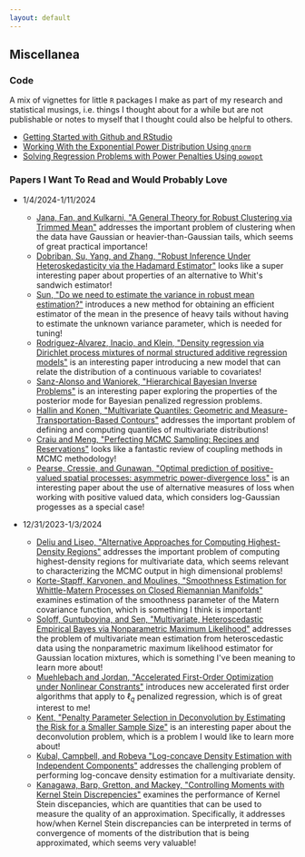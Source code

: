 ```yaml
---
layout: default
---
```


Miscellanea
-------

### Code

A mix of vignettes for little `R` packages I make as part of my research and statistical musings, i.e. things I thought about for a while but are not publishable or notes to myself that I thought could also be helpful to others.


<!--* Three Gibbs Samplers for the Bayesian Lasso -->
* [Getting Started with Github and RStudio](https://maryclare.github.io/gitr.html)
* [Working With the Exponential Power Distribution Using `gnorm`](http://htmlpreview.github.com/?https://github.com/maryclare/gnorm/blob/master/inst/doc/gnormUse.html)
* [Solving Regression Problems with Power Penalties Using `powopt`](http://htmlpreview.github.com/?https://github.com/maryclare/powopt/blob/master/inst/doc/powoptUse.html)

### Papers I Want To Read and Would Probably Love

* 1/4/2024-1/11/2024
  * [Jana, Fan, and Kulkarni, "A General Theory for Robust Clustering via Trimmed Mean"](https://arxiv.org/pdf/2401.05574.pdf) addresses the important problem of clustering when the data have Gaussian or heavier-than-Gaussian tails, which seems of great practical importance!
  * [Dobriban, Su, Yang, and Zhang, "Robust Inference Under Heteroskedasticity via the Hadamard Estimator"](https://arxiv.org/pdf/1807.00347.pdf) looks like a super interesting paper about properties of an alternative to Whit's sandwich estimator!
  * [Sun, "Do we need to estimate the variance in robust mean estimation?"](https://arxiv.org/pdf/2107.00118.pdf) introduces a new method for obtaining an efficient estimator of the mean in the presence of heavy tails without having to estimate the unknown variance parameter, which is needed for tuning!
  * [Rodriguez-Alvarez, Inacio, and Klein, "Density regression via Dirichlet process mixtures of normal structured additive regression models"](https://arxiv.org/pdf/2401.03881.pdf) is an interesting paper introducing a new model that can relate the distribution of a continuous variable to covariates!
  * [Sanz-Alonso and Waniorek, "Hierarchical Bayesian Inverse Problems"](https://arxiv.org/pdf/2401.03074.pdf) is an interesting paper exploring the properties of the posterior mode for Bayesian penalized regression problems.
  * [Hallin and Konen, "Multivariate Quantiles: Geometric and Measure-Transportation-Based Contours"](https://arxiv.org/pdf/2401.02499.pdf) addresses the important problem of defining and computing quantiles of multivariate distributions!
  * [Craiu and Meng, "Perfecting MCMC Sampling: Recipes and Reservations"](https://arxiv.org/pdf/2401.02518.pdf) looks like a fantastic review of coupling methods in MCMC methodology!
  * [Pearse, Cressie, and Gunawan, "Optimal prediction of positive-valued spatial processes: asymmetric power-divergence loss"](https://arxiv.org/pdf/2401.02828.pdf) is an interesting paper about the use of alternative measures of loss when working with positive valued data, which considers log-Gaussian progesses as a special case!
  
* 12/31/2023-1/3/2024
  * [Deliu and Liseo, "Alternative Approaches for Computing Highest-Density Regions"](https://arxiv.org/pdf/2401.00245.pdf) addresses the important problem of computing highest-density regions for multivariate data, which seems relevant to characterizing the MCMC output in high dimensional problems!
  * [Korte-Stapff, Karvonen, and Moulines, "Smoothness Estimation for Whittle-Matern Processes on Closed Riemannian Manifolds"](https://arxiv.org/pdf/2401.00510.pdf) examines estimation of the smoothness parameter of the Matern covariance function, which is something I think is important!
  * [Soloff, Guntuboyina, and Sen, "Multivariate, Heteroscedastic Empirical Bayes via Nonparametric Maximum Likelihood"](https://arxiv.org/pdf/2109.03466.pdf) addresses the problem of multivariate mean estimation from heteroscedastic data using the nonparametric maximum likelihood estimator for Gaussian location mixtures, which is something I've been meaning to learn more about!
  * [Muehlebach and Jordan, "Accelerated First-Order Optimization under Nonlinear Constrants"](https://arxiv.org/pdf/2302.00316.pdf) introduces new accelerated first order algorithms that apply to $\ell_q$ penalized regression, which is of great interest to me!
  * [Kent, "Penalty Parameter Selection in Deconvolution by Estimating the Risk for a Smaller Sample Size"](https://arxiv.org/pdf/2401.01478.pdf) is an interesting paper about the deconvolution problem, which is a problem I would like to learn more about!
  * [Kubal, Campbell, and Robeva "Log-concave Density Estimation with Independent Components"](https://arxiv.org/pdf/2401.01500.pdf) addresses the challenging problem of performing log-concave density estimation for a multivariate density.
  * [Kanagawa, Barp, Gretton, and Mackey, "Controlling Moments with Kernel Stein Discrepencies"](https://arxiv.org/pdf/2211.05408.pdf) examines the performance of Kernel Stein discepancies, which are quantities that can be used to measure the quality of an approximation. Specifically, it addresses how/when Kernel Stein discrepancies can be interpreted in terms of convergence of moments of the distribution that is being approximated, which seems very valuable!
  
